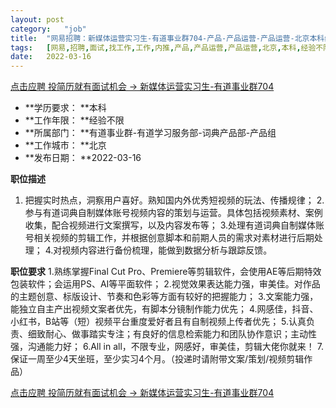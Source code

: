 ```yaml
---
layout:	post
category:	"job"
title:	"网易招聘：新媒体运营实习生-有道事业群704-产品-产品运营-产品运营-北京本科经验不限"
tags:	[网易,招聘,面试,找工作,工作,内推,产品,产品运营,产品运营,北京,本科,经验不限]
date:	2022-03-16
---
```


[点击应聘 投简历就有面试机会 -> 新媒体运营实习生-有道事业群704](http://mobile.bole.netease.com/bole/boleDetail?id=38432&employeeId=346f03c3cda5f04c&key=all)



- **学历要求： **本科
- **工作年限： **经验不限
- **所属部门： **有道事业群-有道学习服务部-词典产品部-产品组
- **工作城市： **北京
- **发布日期： **2022-03-16



**职位描述**
1. 把握实时热点，洞察用户喜好。熟知国内外优秀短视频的玩法、传播规律；
2.参与有道词典自制媒体账号视频内容的策划与运营。具体包括视频素材、案例收集，配合视频进行文案撰写，以及内容发布等；
3.处理有道词典自制媒体账号相关视频的剪辑工作，并根据创意脚本和前期人员的需求对素材进行后期处理；
4.对视频内容进行备份梳理，能做到数据分析与跟踪反馈。



**职位要求**
1.熟练掌握Final Cut Pro、Premiere等剪辑软件，会使用AE等后期特效包装软件；会运用PS、AI等平面软件；
2.视觉效果表达能力强，审美佳。对作品的主题创意、标版设计、节奏和色彩等方面有较好的把握能力；
3.文案能力强，能独立自主产出视频文案者优先，有脚本分镜制作能力优先；
4.网感佳，抖音、小红书，B站等（短）视频平台重度爱好者且有自制视频上传者优先；
5.认真负责、细致耐心、做事踏实专注；有良好的信息检索能力和团队协作意识；主动性强，沟通能力好；
6.All in all，不限专业，网感好，审美佳，剪辑大佬你就来！
7.保证一周至少4天坐班，至少实习4个月。（投递时请附带文案/策划/视频剪辑作品）



[点击应聘 投简历就有面试机会 -> 新媒体运营实习生-有道事业群704](http://mobile.bole.netease.com/bole/boleDetail?id=38432&employeeId=346f03c3cda5f04c&key=all)